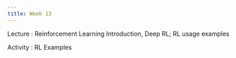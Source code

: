 ```yaml
---
title: Week 13
---
```


Lecture
: Reinforcement Learning Introduction, Deep RL; RL usage examples

Activity
: RL Examples
